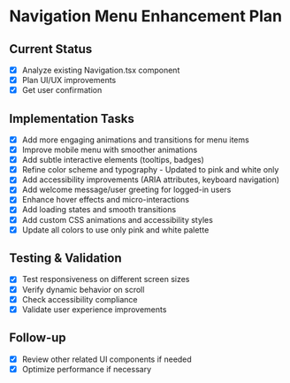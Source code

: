 # Navigation Menu Enhancement Plan

## Current Status
- [x] Analyze existing Navigation.tsx component
- [x] Plan UI/UX improvements
- [x] Get user confirmation

## Implementation Tasks
- [x] Add more engaging animations and transitions for menu items
- [x] Improve mobile menu with smoother animations
- [x] Add subtle interactive elements (tooltips, badges)
- [x] Refine color scheme and typography - Updated to pink and white only
- [x] Add accessibility improvements (ARIA attributes, keyboard navigation)
- [x] Add welcome message/user greeting for logged-in users
- [x] Enhance hover effects and micro-interactions
- [x] Add loading states and smooth transitions
- [x] Add custom CSS animations and accessibility styles
- [x] Update all colors to use only pink and white palette

## Testing & Validation
- [x] Test responsiveness on different screen sizes
- [x] Verify dynamic behavior on scroll
- [x] Check accessibility compliance
- [x] Validate user experience improvements

## Follow-up
- [x] Review other related UI components if needed
- [x] Optimize performance if necessary
